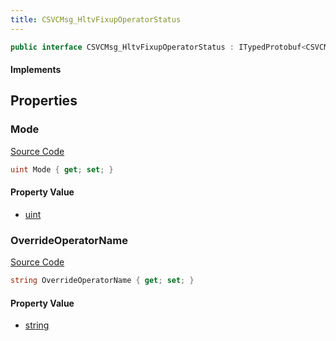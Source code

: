 ```yaml
---
title: CSVCMsg_HltvFixupOperatorStatus
---
```


```csharp
public interface CSVCMsg_HltvFixupOperatorStatus : ITypedProtobuf<CSVCMsg_HltvFixupOperatorStatus>, INativeHandle, INetMessage<CSVCMsg_HltvFixupOperatorStatus>, IDisposable
```

#### Implements

## Properties

### Mode

[Source Code](https://github.com/swiftly-solution/swiftlys2/blob/beta/managed/src/SwiftlyS2.Generated/Protobufs/Interfaces/CSVCMsg_HltvFixupOperatorStatus.cs#L18)

```csharp
uint Mode { get; set; }
```

#### Property Value

- [uint](https://learn.microsoft.com/dotnet/api/system.uint32)

### OverrideOperatorName

[Source Code](https://github.com/swiftly-solution/swiftlys2/blob/beta/managed/src/SwiftlyS2.Generated/Protobufs/Interfaces/CSVCMsg_HltvFixupOperatorStatus.cs#L21)

```csharp
string OverrideOperatorName { get; set; }
```

#### Property Value

- [string](https://learn.microsoft.com/dotnet/api/system.string)

